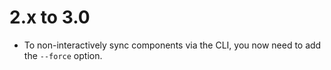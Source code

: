 2.x to 3.0
==========

- To non-interactively sync components via the CLI, you now need to add the `--force` option.
